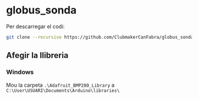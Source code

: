 # globus_sonda
Per descarregar el codi:
```bash
git clone --recursive https://github.com/ClubmakerCanFabra/globus_sonda.git
```
## Afegir la llibreria
### Windows
Mou la carpeta `.\Adafruit_BMP280_Library` a `C:\User\USUARI\Documents\Arduino\libraries\`
